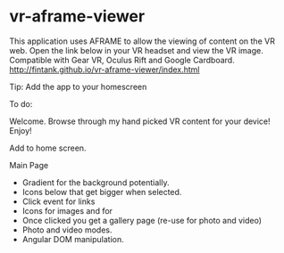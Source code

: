 # vr-aframe-viewer

This application uses AFRAME to allow the viewing of content on the VR web.
Open the link below in your VR headset and view the VR image.
Compatible with Gear VR, Oculus Rift and Google Cardboard.
http://fintank.github.io/vr-aframe-viewer/index.html

Tip: Add the app to your homescreen

To do:

Welcome. Browse through my hand picked VR content for your device! Enjoy!

Add to home screen.



Main Page

- Gradient for the background potentially.
- Icons below that get bigger when selected.
- Click event for links
- Icons for images and for 
- Once clicked you get a gallery page (re-use for photo and video)
- Photo and video modes.
- Angular DOM manipulation.
